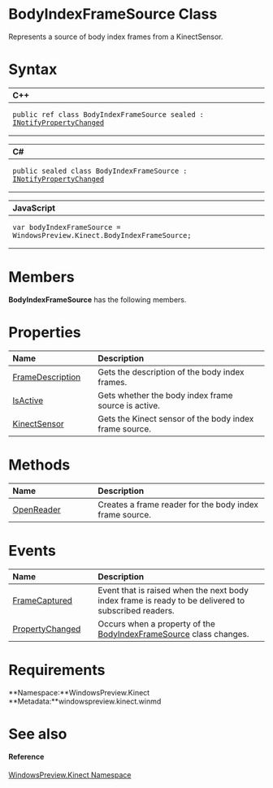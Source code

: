 BodyIndexFrameSource Class  
==========================  

Represents a source of body index frames from a KinectSensor. <span id="syntaxSection"></span>

Syntax  
======  

<table>
<colgroup>
<col width="100%" />
</colgroup>
<thead>
<tr class="header">
<th align="left">C++</th>
</tr>
</thead>
<tbody>
<tr class="odd">
<td align="left"><pre><code>public ref class BodyIndexFrameSource sealed : <a href="../Data/INotifyPropertyChanged.md">INotifyPropertyChanged</a></code></pre></td>
</tr>
</tbody>
</table>

<table>
<colgroup>
<col width="100%" />
</colgroup>
<thead>
<tr class="header">
<th align="left">C#</th>
</tr>
</thead>
<tbody>
<tr class="odd">
<td align="left"><pre><code>public sealed class BodyIndexFrameSource : <a href="../Data/INotifyPropertyChanged.md">INotifyPropertyChanged</a></code></pre></td>
</tr>
</tbody>
</table>

<table>
<colgroup>
<col width="100%" />
</colgroup>
<thead>
<tr class="header">
<th align="left">JavaScript</th>
</tr>
</thead>
<tbody>
<tr class="odd">
<td align="left"><pre><code>var bodyIndexFrameSource = WindowsPreview.Kinect.BodyIndexFrameSource;</code></pre></td>
</tr>
</tbody>
</table>

<span id="classMembersSection"></span>

Members  
=======  

**BodyIndexFrameSource** has the following members.  

<span id="publicpropertiesSection"></span>

Properties  
==========  

<table>
<colgroup>
<col width="30%" />
<col width="60%" />
</colgroup>
<thead>
<tr class="header">
<th align="left">Name</th>
<th align="left">Description</th>
</tr>
</thead>
<tbody>
<tr class="odd">
<td align="left"><a href="BodyIndexFrameSource_Class/Properties/FrameDescription_Property.md">FrameDescription</a></td>
<td align="left">Gets the description of the body index frames.</td>
</tr>
<tr class="even">
<td align="left"><a href="BodyIndexFrameSource_Class/Properties/IsActive_Property.md">IsActive</a></td>
<td align="left">Gets whether the body index frame source is active.</td>
</tr>
<tr class="odd">
<td align="left"><a href="BodyIndexFrameSource_Class/Properties/KinectSensor_Property.md">KinectSensor</a></td>
<td align="left">Gets the Kinect sensor of the body index frame source.</td>
</tr>
</tbody>
</table>

<span id="publicmethodsSection"></span>

Methods  
=======  

<table>
<colgroup>
<col width="30%" />
<col width="60%" />
</colgroup>
<thead>
<tr class="header">
<th align="left">Name</th>
<th align="left">Description</th>
</tr>
</thead>
<tbody>
<tr class="odd">
<td align="left"><a href="BodyIndexFrameSource_Class/Methods/OpenReader_Method.md">OpenReader</a></td>
<td align="left">Creates a frame reader for the body index frame source.</td>
</tr>
</tbody>
</table>

<span id="publiceventsSection"></span>

Events  
======  

<table>
<colgroup>
<col width="30%" />
<col width="60%" />
</colgroup>
<thead>
<tr class="header">
<th align="left">Name</th>
<th align="left">Description</th>
</tr>
</thead>
<tbody>
<tr class="odd">
<td align="left"><a href="BodyIndexFrameSource_Class/Events/FrameCaptured_Event.md">FrameCaptured</a></td>
<td align="left">Event that is raised when the next body index frame is ready to be delivered to subscribed readers.</td>
</tr>
<tr class="even">
<td align="left"><a href="BodyIndexFrameSource_Class/Events/PropertyChanged_Event.md">PropertyChanged</a></td>
<td align="left">Occurs when a property of the <a href="">BodyIndexFrameSource</a> class changes.</td>
</tr>
</tbody>
</table>

<span id="requirements"></span>

Requirements  
============  

**Namespace:**WindowsPreview.Kinect  
**Metadata:**windowspreview.kinect.winmd  

<span id="ID4E3"></span>

See also  
========  

<span id="ID4E5"></span>
#### Reference  

[WindowsPreview.Kinect Namespace](../Kinect.md)  



<!--Please do not edit the data in the comment block below.-->
<!--
TOCTitle : BodyIndexFrameSource Class
RLTitle : BodyIndexFrameSource Class
KeywordK : BodyIndexFrameSource class, about
HelpPriority : 2
TopicType : apiref
KeywordF : WindowsPreview.Kinect.BodyIndexFrameSource
KeywordF : BodyIndexFrameSource
KeywordF : WindowsPreview.Kinect.BodyIndexFrameSource
KeywordA : T:WindowsPreview.Kinect.BodyIndexFrameSource
AssetID : T:WindowsPreview.Kinect.BodyIndexFrameSource
Locale : en-us
CommunityContent : 1
APIType : Managed
APILocation : windowspreview.kinect.winmd
APIName : WindowsPreview.Kinect.BodyIndexFrameSource
TargetOS : Windows
TopicType : kbSyntax
DevLang : VB
DevLang : CSharp
DevLang : JavaScript
DevLang : C++
DocSet : K4Wv2
ProjType : K4Wv2Proj
Technology : Kinect for Windows
Product : Kinect for Windows SDK v2
productversion : 20
-->
